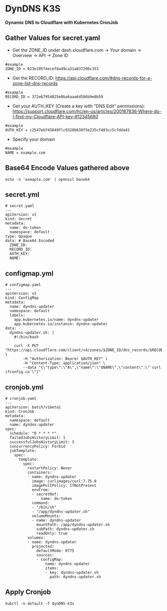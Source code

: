 DynDNS K3S
==========

**Dynamic DNS to Cloudflare with Kubernetes CronJob**

## Gather Values for secret.yaml

- Get the ZONE_ID under dash.cloudflare.com -> Your domain -> Overview -> API -> Zone ID
```
#example
ZONE_ID = 023e105f4ecef8ad9ca31a8372d0c353
```

- Get the RECORD_ID: https://api.cloudflare.com/#dns-records-for-a-zone-list-dns-records
```
#example
RECORD_ID = 372e67954025e0ba6aaa6d586b9e0b59
```

- Get your AUTH_KEY (Create a key with "DNS Edit" permissions): https://support.cloudflare.com/hc/en-us/articles/200167836-Where-do-I-find-my-Cloudflare-API-key-#12345680
```
#example
AUTH_KEY = c2547eb745049flc9320b638f5e225cf483cc5cfdda41
```

- Specify your domain
```
#example
NAME = example.com
```

## Base64 Encode Values gathered above
```
echo -n 'exmaple.com' | openssl base64
```

## secret.yml
```
# secret.yaml
---
apiVersion: v1
kind: Secret
metadata:
  name: do-token
  namespace: default
type: Opaque
data: # Base64 Encoded
  ZONE_ID: 
  RECORD_ID: 
  AUTH_KEY: 
  NAME: 
```

## configmap.yml
```
# configmap.yaml
---
apiVersion: v1
kind: ConfigMap
metadata:
  name: dyndns-updater
  namespace: default
  labels:
    app.kubernetes.io/name: dyndns-updater
    app.kubernetes.io/instance: dyndns-updater
data:
  dyndns-updater.sh: |
    #!/bin/bash

    curl -X PUT "https://api.cloudflare.com/client/v4/zones/$ZONE_ID/dns_records/$RECORD_ID" \
        -H "Authorization: Bearer $AUTH_KEY" \
        -H "Content-Type: application/json" \
        --data "{\"type\":\"A\",\"name\":\"$NAME\",\"content\":\"`curl ifconfig.co`\"}"
```

## cronjob.yml
```
# cronjob.yaml
---
apiVersion: batch/v1beta1
kind: CronJob
metadata:
  namespace: default
  name: dyndns-updater
spec:
  schedule: "0 * * * *"
  failedJobsHistoryLimit: 1
  successfulJobsHistoryLimit: 3
  concurrencyPolicy: Forbid
  jobTemplate:
    spec:
      template:
        spec:
          restartPolicy: Never
          containers:
          - name: dyndns-updater
            image: curlimages/curl:7.75.0
            imagePullPolicy: IfNotPresent
            envFrom:
            - secretRef:
                name: do-token
            command:
            - "/bin/sh"
            - "/app/dyndns-updater.sh"
            volumeMounts:
            - name: dyndns-updater
              mountPath: /app/dyndns-updater.sh
              subPath: dyndns-updater.sh
              readOnly: true
          volumes:
          - name: dyndns-updater
            projected:
              defaultMode: 0775
              sources:
              - configMap:
                  name: dyndns-updater
                  items:
                  - key: dyndns-updater.sh
                    path: dyndns-updater.sh
```

## Apply Cronjob
```
kubctl -n default -f dynDNS-k3s
```